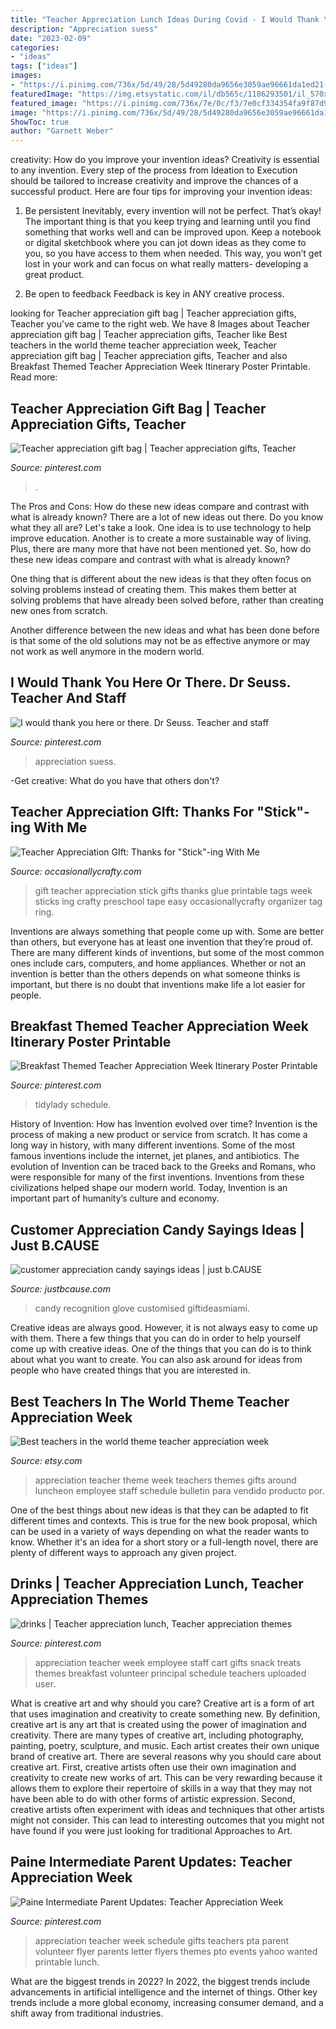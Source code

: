 ```yaml
---
title: "Teacher Appreciation Lunch Ideas During Covid - I Would Thank You Here Or There. Dr Seuss. Teacher And Staff"
description: "Appreciation suess"
date: "2023-02-09"
categories:
- "ideas"
tags: ["ideas"]
images:
- "https://i.pinimg.com/736x/5d/49/28/5d49280da9656e3059ae96661da1ed21--workplace-motivation-employee-motivation.jpg"
featuredImage: "https://img.etsystatic.com/il/db565c/1186293501/il_570xN.1186293501_aazk.jpg?version=1"
featured_image: "https://i.pinimg.com/736x/7e/0c/f3/7e0cf334354fa9f87d91d3729caa14b9.jpg"
image: "https://i.pinimg.com/736x/5d/49/28/5d49280da9656e3059ae96661da1ed21--workplace-motivation-employee-motivation.jpg"
ShowToc: true
author: "Garnett Weber"
---
```



creativity: How do you improve your invention ideas?
Creativity is essential to any invention. Every step of the process from Ideation to Execution should be tailored to increase creativity and improve the chances of a successful product. Here are four tips for improving your invention ideas:
1. Be persistent
Inevitably, every invention will not be perfect. That’s okay! The important thing is that you keep trying and learning until you find something that works well and can be improved upon. Keep a notebook or digital sketchbook where you can jot down ideas as they come to you, so you have access to them when needed. This way, you won’t get lost in your work and can focus on what really matters- developing a great product.

2. Be open to feedback
Feedback is key in ANY creative process.

	

		
looking for Teacher appreciation gift bag | Teacher appreciation gifts, Teacher you've came to the right web. We have 8 Images about Teacher appreciation gift bag | Teacher appreciation gifts, Teacher like Best teachers in the world theme teacher appreciation week, Teacher appreciation gift bag | Teacher appreciation gifts, Teacher and also Breakfast Themed Teacher Appreciation Week Itinerary Poster Printable. Read more:
		
    
## Teacher Appreciation Gift Bag | Teacher Appreciation Gifts, Teacher

<img loading=lazy src="https://i.pinimg.com/originals/38/b4/60/38b460a411bb7db25a7edd10aeb5b5f0.jpg" onerror="this.onerror=null;this.src='https://tse4.mm.bing.net/th?id=OIP.rJgECaOXBRnfU-QJyjLfDAHaJ4&amp;pid=15.1';" alt="Teacher appreciation gift bag | Teacher appreciation gifts, Teacher">

_Source: pinterest.com_

>. 

	

The Pros and Cons: How do these new ideas compare and contrast with what is already known?
There are a lot of new ideas out there. Do you know what they all are? Let's take a look. 
One idea is to use technology to help improve education. Another is to create a more sustainable way of living. Plus, there are many more that have not been mentioned yet. So, how do these new ideas compare and contrast with what is already known?

One thing that is different about the new ideas is that they often focus on solving problems instead of creating them. This makes them better at solving problems that have already been solved before, rather than creating new ones from scratch. 

Another difference between the new ideas and what has been done before is that some of the old solutions may not be as effective anymore or may not work as well anymore in the modern world.

    
## I Would Thank You Here Or There. Dr Seuss. Teacher And Staff

<img loading=lazy src="https://i.pinimg.com/736x/7e/0c/f3/7e0cf334354fa9f87d91d3729caa14b9.jpg" onerror="this.onerror=null;this.src='https://tse3.mm.bing.net/th?id=OIP.ifEufj_-wymZU0sEvLIE2gHaJl&amp;pid=15.1';" alt="I would thank you here or there. Dr Seuss. Teacher and staff">

_Source: pinterest.com_

>appreciation suess. 

	

-Get creative: What do you have that others don't?

    
## Teacher Appreciation GIft: Thanks For &quot;Stick&quot;-ing With Me

<img loading=lazy src="https://2.bp.blogspot.com/-w-0U7gh5LCU/VSKn0Nw7zxI/AAAAAAAAKv0/KtTYtptmWz0/s1600/Teacher%2BAppreciation%2BGift%2BGlue%2BStick%2BLabel.jpg" onerror="this.onerror=null;this.src='https://tse2.mm.bing.net/th?id=OIP.xjG3SQuyzYatijxgcLBDqAHaLH&amp;pid=15.1';" alt="Teacher Appreciation GIft: Thanks for &quot;Stick&quot;-ing With Me">

_Source: occasionallycrafty.com_

>gift teacher appreciation stick gifts thanks glue printable tags week sticks ing crafty preschool tape easy occasionallycrafty organizer tag ring. 

	

Inventions are always something that people come up with. Some are better than others, but everyone has at least one invention that they’re proud of. There are many different kinds of inventions, but some of the most common ones include cars, computers, and home appliances. Whether or not an invention is better than the others depends on what someone thinks is important, but there is no doubt that inventions make life a lot easier for people.

    
## Breakfast Themed Teacher Appreciation Week Itinerary Poster Printable

<img loading=lazy src="https://i.pinimg.com/736x/56/1d/32/561d3255cd4a9110a31a81f2021abcad.jpg" onerror="this.onerror=null;this.src='https://tse1.mm.bing.net/th?id=OIP.Xnjkl4RQARzDYbp-G5e5xgHaHa&amp;pid=15.1';" alt="Breakfast Themed Teacher Appreciation Week Itinerary Poster Printable">

_Source: pinterest.com_

>tidylady schedule. 

	

History of Invention: How has Invention evolved over time?
Invention is the process of making a new product or service from scratch. It has come a long way in history, with many different inventions. Some of the most famous inventions include the internet, jet planes, and antibiotics. The evolution of Invention can be traced back to the Greeks and Romans, who were responsible for many of the first inventions. Inventions from these civilizations helped shape our modern world. Today, Invention is an important part of humanity’s culture and economy.

    
## Customer Appreciation Candy Sayings Ideas | Just B.CAUSE

<img loading=lazy src="https://i.pinimg.com/736x/5d/49/28/5d49280da9656e3059ae96661da1ed21--workplace-motivation-employee-motivation.jpg" onerror="this.onerror=null;this.src='https://tse3.mm.bing.net/th?id=OIP.F0MJmg4dgGqA1DThETGGZgHaJ4&amp;pid=15.1';" alt="customer appreciation candy sayings ideas | just b.CAUSE">

_Source: justbcause.com_

>candy recognition glove customised giftideasmiami. 

	

Creative ideas are always good. However, it is not always easy to come up with them. There a few things that you can do in order to help yourself come up with creative ideas. One of the things that you can do is to think about what you want to create. You can also ask around for ideas from people who have created things that you are interested in.

    
## Best Teachers In The World Theme Teacher Appreciation Week

<img loading=lazy src="https://img.etsystatic.com/il/db565c/1186293501/il_570xN.1186293501_aazk.jpg?version=1" onerror="this.onerror=null;this.src='https://tse4.mm.bing.net/th?id=OIP.L3DBAs0nsoT4FfgtUkF7LwHaKL&amp;pid=15.1';" alt="Best teachers in the world theme teacher appreciation week">

_Source: etsy.com_

>appreciation teacher theme week teachers themes gifts around luncheon employee staff schedule bulletin para vendido producto por. 

	

One of the best things about new ideas is that they can be adapted to fit different times and contexts. This is true for the new book proposal, which can be used in a variety of ways depending on what the reader wants to know. Whether it's an idea for a short story or a full-length novel, there are plenty of different ways to approach any given project.

    
## Drinks | Teacher Appreciation Lunch, Teacher Appreciation Themes

<img loading=lazy src="https://i.pinimg.com/736x/34/74/47/347447be31cb6821ce0eee3fc29622a0.jpg" onerror="this.onerror=null;this.src='https://tse2.mm.bing.net/th?id=OIP.yjvo6oklyYvfupkiVGVe2gHaJ3&amp;pid=15.1';" alt="drinks | Teacher appreciation lunch, Teacher appreciation themes">

_Source: pinterest.com_

>appreciation teacher week employee staff cart gifts snack treats themes breakfast volunteer principal schedule teachers uploaded user. 

	

What is creative art and why should you care?
Creative art is a form of art that uses imagination and creativity to create something new. By definition, creative art is any art that is created using the power of imagination and creativity. There are many types of creative art, including photography, painting, poetry, sculpture, and music. Each artist creates their own unique brand of creative art.
There are several reasons why you should care about creative art. First, creative artists often use their own imagination and creativity to create new works of art. This can be very rewarding because it allows them to explore their repertoire of skills in a way that they may not have been able to do with other forms of artistic expression. Second, creative artists often experiment with ideas and techniques that other artists might not consider. This can lead to interesting outcomes that you might not have found if you were just looking for traditional Approaches to Art.

    
## Paine Intermediate Parent Updates: Teacher Appreciation Week

<img loading=lazy src="https://i.pinimg.com/originals/a8/b3/d4/a8b3d463eb7403f007d5ebe42b755ede.png" onerror="this.onerror=null;this.src='https://tse4.mm.bing.net/th?id=OIP.eKkPzGtBc02Pf9qNw4X0xQHaJb&amp;pid=15.1';" alt="Paine Intermediate Parent Updates: Teacher Appreciation Week">

_Source: pinterest.com_

>appreciation teacher week schedule gifts teachers pta parent volunteer flyer parents letter flyers themes pto events yahoo wanted printable lunch. 

	

What are the biggest trends in 2022?
In 2022, the biggest trends include advancements in artificial intelligence and the internet of things. Other key trends include a more global economy, increasing consumer demand, and a shift away from traditional industries.

